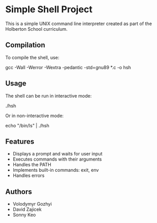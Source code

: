 # Simple Shell Project

This is a simple UNIX command line interpreter created as part of the Holberton School curriculum.

## Compilation

To compile the shell, use:

gcc -Wall -Werror -Wextra -pedantic -std=gnu89 *.c -o hsh

## Usage

The shell can be run in interactive mode:

./hsh

Or in non-interactive mode:

echo "/bin/ls" | ./hsh

## Features

- Displays a prompt and waits for user input
- Executes commands with their arguments
- Handles the PATH
- Implements built-in commands: exit, env
- Handles errors

## Authors

- Volodymyr Gozhyi
- David Zajicek
- Sonny Keo